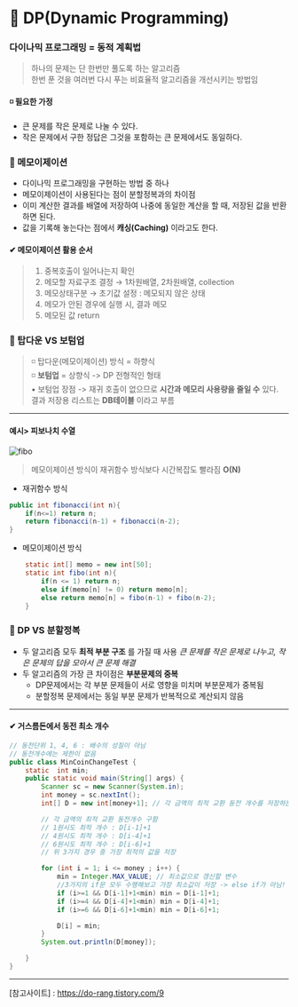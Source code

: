 # 🧾 DP(Dynamic Programming)   
### 다이나믹 프로그래밍 = 동적 계획법   
> 하나의 문제는 단 한번만 풀도록 하는 알고리즘     
> 한번 푼 것을 여러번 다시 푸는 비효율적 알고리즘을 개선시키는 방법임     

#### ◽ 필요한 가정   
- 큰 문제를 작은 문제로 나눌 수 있다.
- 작은 문제에서 구한 정답은 그것을 포함하는 큰 문제에서도 동일하다.   

### 📌 메모이제이션   
- 다이나믹 프로그래밍을 구현하는 방법 중 하나   
- 메모이제이션이 사용된다는 점이 분할정복과의 차이점    
- 이미 계산한 결과를 배열에 저장하여 나중에 동일한 계산을 할 때, 저장된 값을 반환하면 된다.     
- 값을 기록해 놓는다는 점에서 __캐싱(Caching)__ 이라고도 한다.   

#### ✔ 메모이제이션 활용 순서     
> 1. 중복호출이 일어나는지 확인    
> 2. 메모할 자료구조 결정 → 1차원배열, 2차원배열, collection    
> 3. 메모상태구분 → 초기값 설정 : 메모되지 않은 상태    
> 4. 메모가 안된 경우에 실행 시, 결과 메모    
> 5. 메모된 값 return    

### 📌 탑다운 VS 보텀업   
> ◽ 탑다운(메모이제이션) 방식 = 하향식   
> ◽ __보텀업__ = 상향식 -> DP 전형적인 형태    
>       ▪ 보텀업 장점 -> 재귀 호출이 없으므로 __시간과 메모리 사용량을 줄일 수__ 있다.      
> 결과 저장용 리스트는 __DB테이블__ 이라고 부름    

---   
#### 예시> 피보나치 수열   
![fibo](https://user-images.githubusercontent.com/72757829/103916275-92144400-514f-11eb-80fe-4fdc109b0e8b.PNG)   
> 메모이제이션 방식이 재귀함수 방식보다 시간복잡도 빨라짐 __O(N)__       

- 재귀함수 방식   
```java   
public int fibonacci(int n){
    if(n<=1) return n;
    return fibonacci(n-1) + fibonacci(n-2);
}
```   
- 메모이제이션 방식   
```java   
    static int[] memo = new int[50];
    static int fibo(int n){
        if(n <= 1) return n;
        else if(memo[n] != 0) return memo[n];
        else return memo[n] = fibo(n-1) + fibo(n-2);
    }
```   

### 📌 DP VS 분할정복   
- 두 알고리즘 모두 __최적 부분 구조__ 를 가질 때 사용 
    _큰 문제를 작은 문제로 나누고, 작은 문제의 답을 모아서 큰 문제 해결_   
- 두 알고리즘의 가장 큰 차이점은 __부분문제의 중복__     
    - DP문제에서는 각 부분 문제들이 서로 영향을 미치며 부분문제가 중복됨   
    - 분할정복 문제에서는 동일 부분 문제가 반복적으로 계산되지 않음    
    
---   
#### ✔ 거스름돈에서 동전 최소 개수
```java   
// 동전단위 1, 4, 6 : 배수의 성질이 아님
// 동전개수에는 제한이 없음
public class MinCoinChangeTest {
    static  int min;
    public static void main(String[] args) {
        Scanner sc = new Scanner(System.in);
        int money = sc.nextInt();
        int[] D = new int[money+1]; // 각 금액의 최적 교환 동전 개수를 저장하는 동적테이블

        // 각 금액의 최적 교환 동전개수 구함
        // 1원시도 최적 개수 : D[i-1]+1
        // 4원시도 최적 개수 : D[i-4]+1
        // 6원시도 최적 개수 : D[i-6]+1
        // 위 3가지 경우 중 가장 최적의 값을 저장

        for (int i = 1; i <= money ; i++) {
            min = Integer.MAX_VALUE; // 최소값으로 갱신할 변수
            //3가지의 if문 모두 수행해보고 가장 최소값이 저장 -> else if가 아님!
            if (i>=1 && D[i-1]+1<min) min = D[i-1]+1;
            if (i>=4 && D[i-4]+1<min) min = D[i-4]+1;
            if (i>=6 && D[i-6]+1<min) min = D[i-6]+1;

            D[i] = min;
        }
        System.out.println(D[money]);

    }
}
```   

---   
[참고사이트] : https://do-rang.tistory.com/9   
